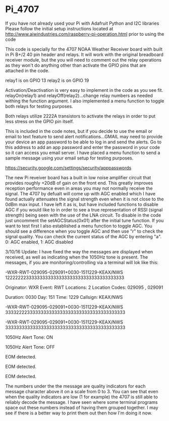 # Pi_4707
If you have not already used your Pi with Adafruit Python and I2C libraries Please follow the initial setup instructions located at http://www.aiwindustries.com/raspberry-pi-operation.html prior to using the code

This code is specially for the 4707 NOAA Weather Receiver board with built in Pi B+/2 40 pin header and relays. It will work with the original breadboard receiver module, but the you will need to comment out the relay operations as they won't do anything other than activate the GPIO pins that are attached in the code. 

relay1 is on GPIO 13
relay2 is on GPIO 19

Activation/Deactivation is very easy to implement in the code as you see fit. relayOn(relay1) and relayOff(relay2)...change relay numbers as needed withing the function argument. I also implemented a menu function to toggle both relays for testing purposes.

Both relays utilize 2222A transistors to activate the relays in order to put less stress on the GPIO pin itself.

This is included in the code notes, but if you decide to use the email or email to text feature to send alert notifications...GMAIL may need to provide your device an app password to be able to log in and send the alerts. Go to this address to add an app password and enter the password in your code so it can access you email server. I have placed a menu function to send a sample message using your email setup for testing purposes.

https://security.google.com/settings/security/apppasswords


The new Pi reveiver board has a built in low noise amplifier circuit that provides roughly +20dB of gain on the front end. This greatly improves reception performance even in areas you may not normally receive the signal. The 4707 by defualt will come up with AGC enabled which I have found actually attenuates the signal strength even when it is not close to the 0dBm max input. I have left it as is, but have included functions to disable AGC if you would like to in order to see a true representation of RSSI (signal strength) being seen with the use of the LNA circuit. To disable in the code just uncomment the setAGCStatus(0x01) after the initial tune function. If you want to test first I also established a menu function to toggle AGC. You should see a difference when you toggle AGC and then use "r" to check the signal quality. You can check the current status of the AGC by entering "a". 0: AGC enabled, 1: AGC disabled

3/10/16 Update:
I have fixed the way the messages are displayed when received, as well as indicating when the 1050Hz tone is present. The messages, if you are monitoring/controlling via a terminal will lok like this:

-WXR-RWT-029095-029091+0030-1511229-KEAX/NWS 
12222222333333333333333333333333333333333333 

Originator:  WXR 
Event:  RWT 
Locations:  2
Location Codes:
029095 , 029091 

Duration:  0030 
Day:  151 
Time:  1229 
Callsign:  KEAX/NWS  


 
-WXR-RWT-029095-029091+0030-1511229-KEAX/NWS 
33332222333333333333333333333333333333333333 


 
-WXR-RWT-029095-029091+0030-1511229-KEAX/NWS 
33333333333333333333333333333333333333333333 


1050Hz Alert Tone: ON

1050Hz Alert Tone: OFF

EOM detected.

EOM detected.

EOM detected.

The numbers under the the message are quality indicators for each message character above it on a scale from 0 to 3. You can see that even when the quality indicators are low (1 for example) the 4707 is still able to reliably decode the message. I have seen where some terminal programs space out these numbers instead of having them grouped together. I may see if there is a better way to print them out then how I'm doing it now.
